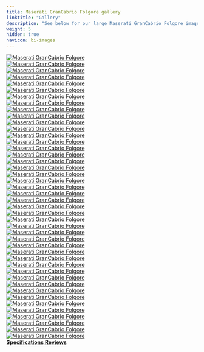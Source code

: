 ```yaml
---
title: Maserati GranCabrio Folgore gallery
linktitle: "Gallery"
description: "See below for our large Maserati GranCabrio Folgore image gallery. Click pictures for high-resolution versions."
weight: 5
hidden: true
navicon: bi-images
---
```

<!-- markdownlint-disable MD033 -->
<div class="row" id ="my-gallery">
	<div class="pswp-grid-item col-6 col-md-4">
		<a href="https://media.evkx.net/multimedia/models/maserati/grancabrio/grancabrio_folgore/chargeport_1.jpg"
data-pswp-src="https://media.evkx.net/multimedia/models/maserati/grancabrio/grancabrio_folgore/chargeport_1.jpg"
data-pswp-width="3000"
data-pswp-height="2016" 
target="_blank">
			<img src="https://media.evkx.net/multimedia/models/maserati/grancabrio/grancabrio_folgore/chargeport_1_xst.jpg" alt="Maserati GranCabrio Folgore" class="img-fluid " />
		</a>
	</div>
	<div class="pswp-grid-item col-6 col-md-4">
		<a href="https://media.evkx.net/multimedia/models/maserati/grancabrio/grancabrio_folgore/details_1.jpg"
data-pswp-src="https://media.evkx.net/multimedia/models/maserati/grancabrio/grancabrio_folgore/details_1.jpg"
data-pswp-width="3000"
data-pswp-height="2000" 
target="_blank">
			<img src="https://media.evkx.net/multimedia/models/maserati/grancabrio/grancabrio_folgore/details_1_xst.jpg" alt="Maserati GranCabrio Folgore" class="img-fluid " />
		</a>
	</div>
	<div class="pswp-grid-item col-6 col-md-4">
		<a href="https://media.evkx.net/multimedia/models/maserati/grancabrio/grancabrio_folgore/details_10.jpg"
data-pswp-src="https://media.evkx.net/multimedia/models/maserati/grancabrio/grancabrio_folgore/details_10.jpg"
data-pswp-width="3000"
data-pswp-height="2000" 
target="_blank">
			<img src="https://media.evkx.net/multimedia/models/maserati/grancabrio/grancabrio_folgore/details_10_xst.jpg" alt="Maserati GranCabrio Folgore" class="img-fluid " />
		</a>
	</div>
	<div class="pswp-grid-item col-6 col-md-4">
		<a href="https://media.evkx.net/multimedia/models/maserati/grancabrio/grancabrio_folgore/details_2.jpg"
data-pswp-src="https://media.evkx.net/multimedia/models/maserati/grancabrio/grancabrio_folgore/details_2.jpg"
data-pswp-width="3000"
data-pswp-height="2000" 
target="_blank">
			<img src="https://media.evkx.net/multimedia/models/maserati/grancabrio/grancabrio_folgore/details_2_xst.jpg" alt="Maserati GranCabrio Folgore" class="img-fluid " />
		</a>
	</div>
	<div class="pswp-grid-item col-6 col-md-4">
		<a href="https://media.evkx.net/multimedia/models/maserati/grancabrio/grancabrio_folgore/details_3.jpg"
data-pswp-src="https://media.evkx.net/multimedia/models/maserati/grancabrio/grancabrio_folgore/details_3.jpg"
data-pswp-width="3000"
data-pswp-height="1859" 
target="_blank">
			<img src="https://media.evkx.net/multimedia/models/maserati/grancabrio/grancabrio_folgore/details_3_xst.jpg" alt="Maserati GranCabrio Folgore" class="img-fluid " />
		</a>
	</div>
	<div class="pswp-grid-item col-6 col-md-4">
		<a href="https://media.evkx.net/multimedia/models/maserati/grancabrio/grancabrio_folgore/details_4.jpg"
data-pswp-src="https://media.evkx.net/multimedia/models/maserati/grancabrio/grancabrio_folgore/details_4.jpg"
data-pswp-width="3000"
data-pswp-height="2000" 
target="_blank">
			<img src="https://media.evkx.net/multimedia/models/maserati/grancabrio/grancabrio_folgore/details_4_xst.jpg" alt="Maserati GranCabrio Folgore" class="img-fluid " />
		</a>
	</div>
	<div class="pswp-grid-item col-6 col-md-4">
		<a href="https://media.evkx.net/multimedia/models/maserati/grancabrio/grancabrio_folgore/details_5.jpg"
data-pswp-src="https://media.evkx.net/multimedia/models/maserati/grancabrio/grancabrio_folgore/details_5.jpg"
data-pswp-width="3000"
data-pswp-height="2000" 
target="_blank">
			<img src="https://media.evkx.net/multimedia/models/maserati/grancabrio/grancabrio_folgore/details_5_xst.jpg" alt="Maserati GranCabrio Folgore" class="img-fluid " />
		</a>
	</div>
	<div class="pswp-grid-item col-6 col-md-4">
		<a href="https://media.evkx.net/multimedia/models/maserati/grancabrio/grancabrio_folgore/details_6.jpg"
data-pswp-src="https://media.evkx.net/multimedia/models/maserati/grancabrio/grancabrio_folgore/details_6.jpg"
data-pswp-width="3000"
data-pswp-height="2000" 
target="_blank">
			<img src="https://media.evkx.net/multimedia/models/maserati/grancabrio/grancabrio_folgore/details_6_xst.jpg" alt="Maserati GranCabrio Folgore" class="img-fluid " />
		</a>
	</div>
	<div class="pswp-grid-item col-6 col-md-4">
		<a href="https://media.evkx.net/multimedia/models/maserati/grancabrio/grancabrio_folgore/details_7.jpg"
data-pswp-src="https://media.evkx.net/multimedia/models/maserati/grancabrio/grancabrio_folgore/details_7.jpg"
data-pswp-width="3000"
data-pswp-height="1992" 
target="_blank">
			<img src="https://media.evkx.net/multimedia/models/maserati/grancabrio/grancabrio_folgore/details_7_xst.jpg" alt="Maserati GranCabrio Folgore" class="img-fluid " />
		</a>
	</div>
	<div class="pswp-grid-item col-6 col-md-4">
		<a href="https://media.evkx.net/multimedia/models/maserati/grancabrio/grancabrio_folgore/details_8.jpg"
data-pswp-src="https://media.evkx.net/multimedia/models/maserati/grancabrio/grancabrio_folgore/details_8.jpg"
data-pswp-width="3000"
data-pswp-height="2000" 
target="_blank">
			<img src="https://media.evkx.net/multimedia/models/maserati/grancabrio/grancabrio_folgore/details_8_xst.jpg" alt="Maserati GranCabrio Folgore" class="img-fluid " />
		</a>
	</div>
	<div class="pswp-grid-item col-6 col-md-4">
		<a href="https://media.evkx.net/multimedia/models/maserati/grancabrio/grancabrio_folgore/details_9.jpg"
data-pswp-src="https://media.evkx.net/multimedia/models/maserati/grancabrio/grancabrio_folgore/details_9.jpg"
data-pswp-width="3000"
data-pswp-height="2000" 
target="_blank">
			<img src="https://media.evkx.net/multimedia/models/maserati/grancabrio/grancabrio_folgore/details_9_xst.jpg" alt="Maserati GranCabrio Folgore" class="img-fluid " />
		</a>
	</div>
	<div class="pswp-grid-item col-6 col-md-4">
		<a href="https://media.evkx.net/multimedia/models/maserati/grancabrio/grancabrio_folgore/exterior_1.jpg"
data-pswp-src="https://media.evkx.net/multimedia/models/maserati/grancabrio/grancabrio_folgore/exterior_1.jpg"
data-pswp-width="3000"
data-pswp-height="1740" 
target="_blank">
			<img src="https://media.evkx.net/multimedia/models/maserati/grancabrio/grancabrio_folgore/exterior_1_xst.jpg" alt="Maserati GranCabrio Folgore" class="img-fluid " />
		</a>
	</div>
	<div class="pswp-grid-item col-6 col-md-4">
		<a href="https://media.evkx.net/multimedia/models/maserati/grancabrio/grancabrio_folgore/exterior_10.jpg"
data-pswp-src="https://media.evkx.net/multimedia/models/maserati/grancabrio/grancabrio_folgore/exterior_10.jpg"
data-pswp-width="3000"
data-pswp-height="1749" 
target="_blank">
			<img src="https://media.evkx.net/multimedia/models/maserati/grancabrio/grancabrio_folgore/exterior_10_xst.jpg" alt="Maserati GranCabrio Folgore" class="img-fluid " />
		</a>
	</div>
	<div class="pswp-grid-item col-6 col-md-4">
		<a href="https://media.evkx.net/multimedia/models/maserati/grancabrio/grancabrio_folgore/exterior_11.jpg"
data-pswp-src="https://media.evkx.net/multimedia/models/maserati/grancabrio/grancabrio_folgore/exterior_11.jpg"
data-pswp-width="3000"
data-pswp-height="1749" 
target="_blank">
			<img src="https://media.evkx.net/multimedia/models/maserati/grancabrio/grancabrio_folgore/exterior_11_xst.jpg" alt="Maserati GranCabrio Folgore" class="img-fluid " />
		</a>
	</div>
	<div class="pswp-grid-item col-6 col-md-4">
		<a href="https://media.evkx.net/multimedia/models/maserati/grancabrio/grancabrio_folgore/exterior_12.jpg"
data-pswp-src="https://media.evkx.net/multimedia/models/maserati/grancabrio/grancabrio_folgore/exterior_12.jpg"
data-pswp-width="3000"
data-pswp-height="1749" 
target="_blank">
			<img src="https://media.evkx.net/multimedia/models/maserati/grancabrio/grancabrio_folgore/exterior_12_xst.jpg" alt="Maserati GranCabrio Folgore" class="img-fluid " />
		</a>
	</div>
	<div class="pswp-grid-item col-6 col-md-4">
		<a href="https://media.evkx.net/multimedia/models/maserati/grancabrio/grancabrio_folgore/exterior_13.jpg"
data-pswp-src="https://media.evkx.net/multimedia/models/maserati/grancabrio/grancabrio_folgore/exterior_13.jpg"
data-pswp-width="3000"
data-pswp-height="1963" 
target="_blank">
			<img src="https://media.evkx.net/multimedia/models/maserati/grancabrio/grancabrio_folgore/exterior_13_xst.jpg" alt="Maserati GranCabrio Folgore" class="img-fluid " />
		</a>
	</div>
	<div class="pswp-grid-item col-6 col-md-4">
		<a href="https://media.evkx.net/multimedia/models/maserati/grancabrio/grancabrio_folgore/exterior_2.jpg"
data-pswp-src="https://media.evkx.net/multimedia/models/maserati/grancabrio/grancabrio_folgore/exterior_2.jpg"
data-pswp-width="3000"
data-pswp-height="2250" 
target="_blank">
			<img src="https://media.evkx.net/multimedia/models/maserati/grancabrio/grancabrio_folgore/exterior_2_xst.jpg" alt="Maserati GranCabrio Folgore" class="img-fluid " />
		</a>
	</div>
	<div class="pswp-grid-item col-6 col-md-4">
		<a href="https://media.evkx.net/multimedia/models/maserati/grancabrio/grancabrio_folgore/exterior_3.jpg"
data-pswp-src="https://media.evkx.net/multimedia/models/maserati/grancabrio/grancabrio_folgore/exterior_3.jpg"
data-pswp-width="3000"
data-pswp-height="1850" 
target="_blank">
			<img src="https://media.evkx.net/multimedia/models/maserati/grancabrio/grancabrio_folgore/exterior_3_xst.jpg" alt="Maserati GranCabrio Folgore" class="img-fluid " />
		</a>
	</div>
	<div class="pswp-grid-item col-6 col-md-4">
		<a href="https://media.evkx.net/multimedia/models/maserati/grancabrio/grancabrio_folgore/exterior_4.jpg"
data-pswp-src="https://media.evkx.net/multimedia/models/maserati/grancabrio/grancabrio_folgore/exterior_4.jpg"
data-pswp-width="3000"
data-pswp-height="1860" 
target="_blank">
			<img src="https://media.evkx.net/multimedia/models/maserati/grancabrio/grancabrio_folgore/exterior_4_xst.jpg" alt="Maserati GranCabrio Folgore" class="img-fluid " />
		</a>
	</div>
	<div class="pswp-grid-item col-6 col-md-4">
		<a href="https://media.evkx.net/multimedia/models/maserati/grancabrio/grancabrio_folgore/exterior_5.jpg"
data-pswp-src="https://media.evkx.net/multimedia/models/maserati/grancabrio/grancabrio_folgore/exterior_5.jpg"
data-pswp-width="3000"
data-pswp-height="1860" 
target="_blank">
			<img src="https://media.evkx.net/multimedia/models/maserati/grancabrio/grancabrio_folgore/exterior_5_xst.jpg" alt="Maserati GranCabrio Folgore" class="img-fluid " />
		</a>
	</div>
	<div class="pswp-grid-item col-6 col-md-4">
		<a href="https://media.evkx.net/multimedia/models/maserati/grancabrio/grancabrio_folgore/exterior_6.jpg"
data-pswp-src="https://media.evkx.net/multimedia/models/maserati/grancabrio/grancabrio_folgore/exterior_6.jpg"
data-pswp-width="3000"
data-pswp-height="1740" 
target="_blank">
			<img src="https://media.evkx.net/multimedia/models/maserati/grancabrio/grancabrio_folgore/exterior_6_xst.jpg" alt="Maserati GranCabrio Folgore" class="img-fluid " />
		</a>
	</div>
	<div class="pswp-grid-item col-6 col-md-4">
		<a href="https://media.evkx.net/multimedia/models/maserati/grancabrio/grancabrio_folgore/exterior_7.jpg"
data-pswp-src="https://media.evkx.net/multimedia/models/maserati/grancabrio/grancabrio_folgore/exterior_7.jpg"
data-pswp-width="3000"
data-pswp-height="1923" 
target="_blank">
			<img src="https://media.evkx.net/multimedia/models/maserati/grancabrio/grancabrio_folgore/exterior_7_xst.jpg" alt="Maserati GranCabrio Folgore" class="img-fluid " />
		</a>
	</div>
	<div class="pswp-grid-item col-6 col-md-4">
		<a href="https://media.evkx.net/multimedia/models/maserati/grancabrio/grancabrio_folgore/exterior_8.jpg"
data-pswp-src="https://media.evkx.net/multimedia/models/maserati/grancabrio/grancabrio_folgore/exterior_8.jpg"
data-pswp-width="3000"
data-pswp-height="1923" 
target="_blank">
			<img src="https://media.evkx.net/multimedia/models/maserati/grancabrio/grancabrio_folgore/exterior_8_xst.jpg" alt="Maserati GranCabrio Folgore" class="img-fluid " />
		</a>
	</div>
	<div class="pswp-grid-item col-6 col-md-4">
		<a href="https://media.evkx.net/multimedia/models/maserati/grancabrio/grancabrio_folgore/exterior_9.jpg"
data-pswp-src="https://media.evkx.net/multimedia/models/maserati/grancabrio/grancabrio_folgore/exterior_9.jpg"
data-pswp-width="3000"
data-pswp-height="2250" 
target="_blank">
			<img src="https://media.evkx.net/multimedia/models/maserati/grancabrio/grancabrio_folgore/exterior_9_xst.jpg" alt="Maserati GranCabrio Folgore" class="img-fluid " />
		</a>
	</div>
	<div class="pswp-grid-item col-6 col-md-4">
		<a href="https://media.evkx.net/multimedia/models/maserati/grancabrio/grancabrio_folgore/frontseats_1.jpg"
data-pswp-src="https://media.evkx.net/multimedia/models/maserati/grancabrio/grancabrio_folgore/frontseats_1.jpg"
data-pswp-width="3000"
data-pswp-height="2000" 
target="_blank">
			<img src="https://media.evkx.net/multimedia/models/maserati/grancabrio/grancabrio_folgore/frontseats_1_xst.jpg" alt="Maserati GranCabrio Folgore" class="img-fluid " />
		</a>
	</div>
	<div class="pswp-grid-item col-6 col-md-4">
		<a href="https://media.evkx.net/multimedia/models/maserati/grancabrio/grancabrio_folgore/frontseats_2.jpg"
data-pswp-src="https://media.evkx.net/multimedia/models/maserati/grancabrio/grancabrio_folgore/frontseats_2.jpg"
data-pswp-width="3000"
data-pswp-height="2277" 
target="_blank">
			<img src="https://media.evkx.net/multimedia/models/maserati/grancabrio/grancabrio_folgore/frontseats_2_xst.jpg" alt="Maserati GranCabrio Folgore" class="img-fluid " />
		</a>
	</div>
	<div class="pswp-grid-item col-6 col-md-4">
		<a href="https://media.evkx.net/multimedia/models/maserati/grancabrio/grancabrio_folgore/frontseats_3.jpg"
data-pswp-src="https://media.evkx.net/multimedia/models/maserati/grancabrio/grancabrio_folgore/frontseats_3.jpg"
data-pswp-width="3000"
data-pswp-height="2000" 
target="_blank">
			<img src="https://media.evkx.net/multimedia/models/maserati/grancabrio/grancabrio_folgore/frontseats_3_xst.jpg" alt="Maserati GranCabrio Folgore" class="img-fluid " />
		</a>
	</div>
	<div class="pswp-grid-item col-6 col-md-4">
		<a href="https://media.evkx.net/multimedia/models/maserati/grancabrio/grancabrio_folgore/frontseats_4.jpg"
data-pswp-src="https://media.evkx.net/multimedia/models/maserati/grancabrio/grancabrio_folgore/frontseats_4.jpg"
data-pswp-width="3000"
data-pswp-height="2306" 
target="_blank">
			<img src="https://media.evkx.net/multimedia/models/maserati/grancabrio/grancabrio_folgore/frontseats_4_xst.jpg" alt="Maserati GranCabrio Folgore" class="img-fluid " />
		</a>
	</div>
	<div class="pswp-grid-item col-6 col-md-4">
		<a href="https://media.evkx.net/multimedia/models/maserati/grancabrio/grancabrio_folgore/frontseats_5.jpg"
data-pswp-src="https://media.evkx.net/multimedia/models/maserati/grancabrio/grancabrio_folgore/frontseats_5.jpg"
data-pswp-width="3000"
data-pswp-height="2000" 
target="_blank">
			<img src="https://media.evkx.net/multimedia/models/maserati/grancabrio/grancabrio_folgore/frontseats_5_xst.jpg" alt="Maserati GranCabrio Folgore" class="img-fluid " />
		</a>
	</div>
	<div class="pswp-grid-item col-6 col-md-4">
		<a href="https://media.evkx.net/multimedia/models/maserati/grancabrio/grancabrio_folgore/headlights_1.jpg"
data-pswp-src="https://media.evkx.net/multimedia/models/maserati/grancabrio/grancabrio_folgore/headlights_1.jpg"
data-pswp-width="3000"
data-pswp-height="2000" 
target="_blank">
			<img src="https://media.evkx.net/multimedia/models/maserati/grancabrio/grancabrio_folgore/headlights_1_xst.jpg" alt="Maserati GranCabrio Folgore" class="img-fluid " />
		</a>
	</div>
	<div class="pswp-grid-item col-6 col-md-4">
		<a href="https://media.evkx.net/multimedia/models/maserati/grancabrio/grancabrio_folgore/headlights_2.jpg"
data-pswp-src="https://media.evkx.net/multimedia/models/maserati/grancabrio/grancabrio_folgore/headlights_2.jpg"
data-pswp-width="3000"
data-pswp-height="2000" 
target="_blank">
			<img src="https://media.evkx.net/multimedia/models/maserati/grancabrio/grancabrio_folgore/headlights_2_xst.jpg" alt="Maserati GranCabrio Folgore" class="img-fluid " />
		</a>
	</div>
	<div class="pswp-grid-item col-6 col-md-4">
		<a href="https://media.evkx.net/multimedia/models/maserati/grancabrio/grancabrio_folgore/interior_1.jpg"
data-pswp-src="https://media.evkx.net/multimedia/models/maserati/grancabrio/grancabrio_folgore/interior_1.jpg"
data-pswp-width="3000"
data-pswp-height="1539" 
target="_blank">
			<img src="https://media.evkx.net/multimedia/models/maserati/grancabrio/grancabrio_folgore/interior_1_xst.jpg" alt="Maserati GranCabrio Folgore" class="img-fluid " />
		</a>
	</div>
	<div class="pswp-grid-item col-6 col-md-4">
		<a href="https://media.evkx.net/multimedia/models/maserati/grancabrio/grancabrio_folgore/interior_2.jpg"
data-pswp-src="https://media.evkx.net/multimedia/models/maserati/grancabrio/grancabrio_folgore/interior_2.jpg"
data-pswp-width="3000"
data-pswp-height="2000" 
target="_blank">
			<img src="https://media.evkx.net/multimedia/models/maserati/grancabrio/grancabrio_folgore/interior_2_xst.jpg" alt="Maserati GranCabrio Folgore" class="img-fluid " />
		</a>
	</div>
	<div class="pswp-grid-item col-6 col-md-4">
		<a href="https://media.evkx.net/multimedia/models/maserati/grancabrio/grancabrio_folgore/interior_3.jpg"
data-pswp-src="https://media.evkx.net/multimedia/models/maserati/grancabrio/grancabrio_folgore/interior_3.jpg"
data-pswp-width="3000"
data-pswp-height="1980" 
target="_blank">
			<img src="https://media.evkx.net/multimedia/models/maserati/grancabrio/grancabrio_folgore/interior_3_xst.jpg" alt="Maserati GranCabrio Folgore" class="img-fluid " />
		</a>
	</div>
	<div class="pswp-grid-item col-6 col-md-4">
		<a href="https://media.evkx.net/multimedia/models/maserati/grancabrio/grancabrio_folgore/main_1.jpg"
data-pswp-src="https://media.evkx.net/multimedia/models/maserati/grancabrio/grancabrio_folgore/main_1.jpg"
data-pswp-width="3000"
data-pswp-height="1850" 
target="_blank">
			<img src="https://media.evkx.net/multimedia/models/maserati/grancabrio/grancabrio_folgore/main_1_xst.jpg" alt="Maserati GranCabrio Folgore" class="img-fluid " />
		</a>
	</div>
	<div class="pswp-grid-item col-6 col-md-4">
		<a href="https://media.evkx.net/multimedia/models/maserati/grancabrio/grancabrio_folgore/rearlights_1.jpg"
data-pswp-src="https://media.evkx.net/multimedia/models/maserati/grancabrio/grancabrio_folgore/rearlights_1.jpg"
data-pswp-width="3000"
data-pswp-height="2000" 
target="_blank">
			<img src="https://media.evkx.net/multimedia/models/maserati/grancabrio/grancabrio_folgore/rearlights_1_xst.jpg" alt="Maserati GranCabrio Folgore" class="img-fluid " />
		</a>
	</div>
	<div class="pswp-grid-item col-6 col-md-4">
		<a href="https://media.evkx.net/multimedia/models/maserati/grancabrio/grancabrio_folgore/rearlights_2.jpg"
data-pswp-src="https://media.evkx.net/multimedia/models/maserati/grancabrio/grancabrio_folgore/rearlights_2.jpg"
data-pswp-width="3000"
data-pswp-height="2000" 
target="_blank">
			<img src="https://media.evkx.net/multimedia/models/maserati/grancabrio/grancabrio_folgore/rearlights_2_xst.jpg" alt="Maserati GranCabrio Folgore" class="img-fluid " />
		</a>
	</div>
	<div class="pswp-grid-item col-6 col-md-4">
		<a href="https://media.evkx.net/multimedia/models/maserati/grancabrio/grancabrio_folgore/roof_1.jpg"
data-pswp-src="https://media.evkx.net/multimedia/models/maserati/grancabrio/grancabrio_folgore/roof_1.jpg"
data-pswp-width="3000"
data-pswp-height="2000" 
target="_blank">
			<img src="https://media.evkx.net/multimedia/models/maserati/grancabrio/grancabrio_folgore/roof_1_xst.jpg" alt="Maserati GranCabrio Folgore" class="img-fluid " />
		</a>
	</div>
	<div class="pswp-grid-item col-6 col-md-4">
		<a href="https://media.evkx.net/multimedia/models/maserati/grancabrio/grancabrio_folgore/screens_1.jpg"
data-pswp-src="https://media.evkx.net/multimedia/models/maserati/grancabrio/grancabrio_folgore/screens_1.jpg"
data-pswp-width="3000"
data-pswp-height="1845" 
target="_blank">
			<img src="https://media.evkx.net/multimedia/models/maserati/grancabrio/grancabrio_folgore/screens_1_xst.jpg" alt="Maserati GranCabrio Folgore" class="img-fluid " />
		</a>
	</div>
	<div class="pswp-grid-item col-6 col-md-4">
		<a href="https://media.evkx.net/multimedia/models/maserati/grancabrio/grancabrio_folgore/screens_2.jpg"
data-pswp-src="https://media.evkx.net/multimedia/models/maserati/grancabrio/grancabrio_folgore/screens_2.jpg"
data-pswp-width="3000"
data-pswp-height="2000" 
target="_blank">
			<img src="https://media.evkx.net/multimedia/models/maserati/grancabrio/grancabrio_folgore/screens_2_xst.jpg" alt="Maserati GranCabrio Folgore" class="img-fluid " />
		</a>
	</div>
	<div class="pswp-grid-item col-6 col-md-4">
		<a href="https://media.evkx.net/multimedia/models/maserati/grancabrio/grancabrio_folgore/secondrowseats_1.jpg"
data-pswp-src="https://media.evkx.net/multimedia/models/maserati/grancabrio/grancabrio_folgore/secondrowseats_1.jpg"
data-pswp-width="3000"
data-pswp-height="2213" 
target="_blank">
			<img src="https://media.evkx.net/multimedia/models/maserati/grancabrio/grancabrio_folgore/secondrowseats_1_xst.jpg" alt="Maserati GranCabrio Folgore" class="img-fluid " />
		</a>
	</div>
	<div class="pswp-grid-item col-6 col-md-4">
		<a href="https://media.evkx.net/multimedia/models/maserati/grancabrio/grancabrio_folgore/secondrowseats_2.jpg"
data-pswp-src="https://media.evkx.net/multimedia/models/maserati/grancabrio/grancabrio_folgore/secondrowseats_2.jpg"
data-pswp-width="3000"
data-pswp-height="2000" 
target="_blank">
			<img src="https://media.evkx.net/multimedia/models/maserati/grancabrio/grancabrio_folgore/secondrowseats_2_xst.jpg" alt="Maserati GranCabrio Folgore" class="img-fluid " />
		</a>
	</div>
	<div class="pswp-grid-item col-6 col-md-4">
		<a href="https://media.evkx.net/multimedia/models/maserati/grancabrio/grancabrio_folgore/soundsystem_1.jpg"
data-pswp-src="https://media.evkx.net/multimedia/models/maserati/grancabrio/grancabrio_folgore/soundsystem_1.jpg"
data-pswp-width="3000"
data-pswp-height="2000" 
target="_blank">
			<img src="https://media.evkx.net/multimedia/models/maserati/grancabrio/grancabrio_folgore/soundsystem_1_xst.jpg" alt="Maserati GranCabrio Folgore" class="img-fluid " />
		</a>
	</div>
	<div class="pswp-grid-item col-6 col-md-4">
		<a href="https://media.evkx.net/multimedia/models/maserati/grancabrio/grancabrio_folgore/wheels_1.jpg"
data-pswp-src="https://media.evkx.net/multimedia/models/maserati/grancabrio/grancabrio_folgore/wheels_1.jpg"
data-pswp-width="3000"
data-pswp-height="2000" 
target="_blank">
			<img src="https://media.evkx.net/multimedia/models/maserati/grancabrio/grancabrio_folgore/wheels_1_xst.jpg" alt="Maserati GranCabrio Folgore" class="img-fluid " />
		</a>
	</div>
</div>
<script type="module">
  import PhotoSwipeLightbox from '/js/photoswipe-lightbox.esm.js';
    const lightbox = new PhotoSwipeLightbox({
       gallery: '#my-gallery',
        children: 'a',
        pswpModule: () => import('/js/photoswipe.esm.js')
    });
lightbox.init();
</script>
<div class="mt-3 mb-3">
<a href="../specifications/" class="text-decoration-none text-black">
<strong><i class="bi-arrow-left"></i> Specifications </strong>
</a>
<a href="../reviews/" class="text-decoration-none text-black float-end">
<strong>Reviews <i class="bi-arrow-right"></i></strong>
</a>
</div>
